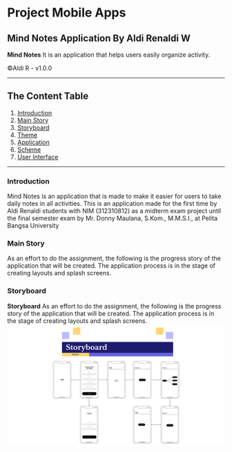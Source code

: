 # Project Mobile Apps
 Mind Notes Application By Aldi Renaldi W
 --
**Mind Notes** It is an application that helps users easily organize activity.

©️Aldi R - v1.0.0

---
## The Content Table
1. [Introduction](#Introduction)
2. [Main Story](#Main-Story)
3. [Storyboard](#Storyboard)
4. [Theme](#Theme)
5. [Application](#Application)
6. [Scheme](#Scheme)
7. [User Interface](#User-Interface)

---

### Introduction
Mind Notes is an application that is made to make it easier for users to take daily notes in all activities. This is an application made for the first time by Aldi Renaldi students with NIM (312310812) as a midterm exam project until the final semester exam by Mr. Donny Maulana, S.Kom., M.M.S.I., at Pelita Bangsa University

### Main Story
As an effort to do the assignment, the following is the progress story of the application that will be created. The application process is in the stage of creating layouts and splash screens.

### Storyboard

**Storyboard**
As an effort to do the assignment, the following is the progress story of the application that will be created. The application process is in the stage of creating layouts and splash screens.
![Storyboard](https://github.com/AldiRenaldi19/ProjectMobile/blob/3089391036ce19bfa29f9e7d36497cd05fce7168/User%20Interface/STORYBOARD.png)

